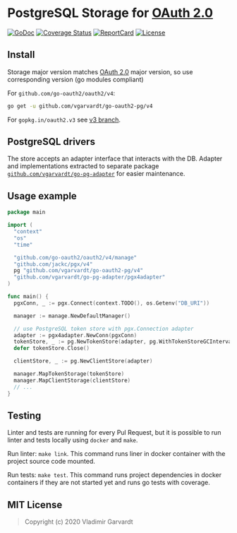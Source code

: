 # PostgreSQL Storage for [OAuth 2.0](https://github.com/go-oauth2/oauth2)

[![GoDoc](https://godoc.org/github.com/vgarvardt/go-oauth2-pg?status.svg)](https://godoc.org/github.com/vgarvardt/go-oauth2-pg)
[![Coverage Status](https://codecov.io/gh/vgarvardt/go-oauth2-pg/branch/master/graph/badge.svg)](https://codecov.io/gh/vgarvardt/go-oauth2-pg)
[![ReportCard](https://goreportcard.com/badge/github.com/vgarvardt/go-oauth2-pg)](https://goreportcard.com/report/github.com/vgarvardt/go-oauth2-pg)
[![License](https://img.shields.io/npm/l/express.svg)](http://opensource.org/licenses/MIT)

## Install

Storage major version matches [OAuth 2.0](https://github.com/go-oauth2/oauth2) major version,
so use corresponding version (go modules compliant)

For `github.com/go-oauth2/oauth2/v4`:

```bash
go get -u github.com/vgarvardt/go-oauth2-pg/v4
```

For `gopkg.in/oauth2.v3` see [v3 branch](https://github.com/vgarvardt/go-oauth2-pg/tree/v3).

## PostgreSQL drivers

The store accepts an adapter interface that interacts with the DB.
Adapter and implementations extracted to separate
package [`github.com/vgarvardt/go-pg-adapter`](https://github.com/vgarvardt/go-pg-adapter) for easier maintenance.

## Usage example

```go
package main

import (
  "context"
  "os"
  "time"

  "github.com/go-oauth2/oauth2/v4/manage"
  "github.com/jackc/pgx/v4"
  pg "github.com/vgarvardt/go-oauth2-pg/v4"
  "github.com/vgarvardt/go-pg-adapter/pgx4adapter"
)

func main() {
  pgxConn, _ := pgx.Connect(context.TODO(), os.Getenv("DB_URI"))

  manager := manage.NewDefaultManager()

  // use PostgreSQL token store with pgx.Connection adapter
  adapter := pgx4adapter.NewConn(pgxConn)
  tokenStore, _ := pg.NewTokenStore(adapter, pg.WithTokenStoreGCInterval(time.Minute))
  defer tokenStore.Close()

  clientStore, _ := pg.NewClientStore(adapter)

  manager.MapTokenStorage(tokenStore)
  manager.MapClientStorage(clientStore)
  // ...
}
```

## Testing

Linter and tests are running for every Pul Request, but it is possible to run linter
and tests locally using `docker` and `make`.

Run linter: `make link`. This command runs liner in docker container with the project
source code mounted.

Run tests: `make test`. This command runs project dependencies in docker containers
if they are not started yet and runs go tests with coverage.

## MIT License

> Copyright (c) 2020 Vladimir Garvardt
